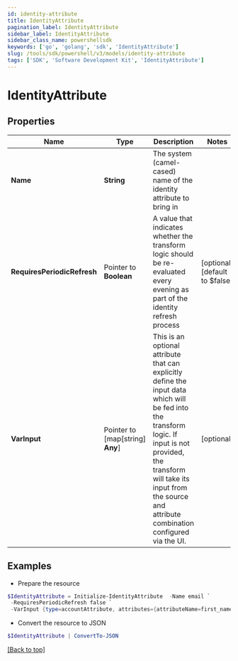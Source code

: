 ```yaml
---
id: identity-attribute
title: IdentityAttribute
pagination_label: IdentityAttribute
sidebar_label: IdentityAttribute
sidebar_class_name: powershellsdk
keywords: ['go', 'golang', 'sdk', 'IdentityAttribute'] 
slug: /tools/sdk/powershell/v3/models/identity-attribute
tags: ['SDK', 'Software Development Kit', 'IdentityAttribute']
---
```



# IdentityAttribute

## Properties

Name | Type | Description | Notes
------------ | ------------- | ------------- | -------------
**Name** |  **String** | The system (camel-cased) name of the identity attribute to bring in | 
**RequiresPeriodicRefresh** |  Pointer to **Boolean** | A value that indicates whether the transform logic should be re-evaluated every evening as part of the identity refresh process | [optional] [default to $false]
**VarInput** |  Pointer to [map[string] **Any**] | This is an optional attribute that can explicitly define the input data which will be fed into the transform logic. If input is not provided, the transform will take its input from the source and attribute combination configured via the UI. | [optional] 

## Examples

- Prepare the resource
```powershell
$IdentityAttribute = Initialize-IdentityAttribute  -Name email `
 -RequiresPeriodicRefresh false `
 -VarInput {type=accountAttribute, attributes={attributeName=first_name, sourceName=Source}}
```

- Convert the resource to JSON
```powershell
$IdentityAttribute | ConvertTo-JSON
```


[[Back to top]](#) 

